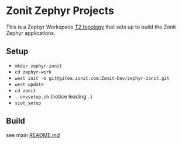 # Zonit Zephyr Projects

This is a Zephyr Workspace
[T2 topology](https://docs.zephyrproject.org/latest/develop/west/workspaces.html#t2-star-topology-application-is-the-manifest-repository)
that sets up to build the Zonit Zephyr applications.

## Setup

- `mkdir zephyr-zonit`
- `cd zephyr-work`
- `west init -m git@gitea.zonit.com:Zonit-Dev/zephyr-zonit.git`
- `west update`
- `cd zonit`
- `. envsetup.sh` (notice leading `.`)
- `siot_setup`

## Build

see main [README.md](/README.md)
